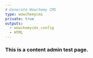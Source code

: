 ```yaml
---
# Generate Wowchemy CMS
type: wowchemycms
private: true
outputs:
  - wowchemycms_config
  - HTML
---
```


### This is a content admin test page.